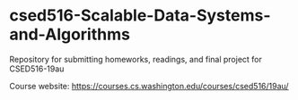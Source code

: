 # csed516-Scalable-Data-Systems-and-Algorithms

Repository for submitting homeworks, readings, and final project for CSED516-19au

Course website: https://courses.cs.washington.edu/courses/csed516/19au/

